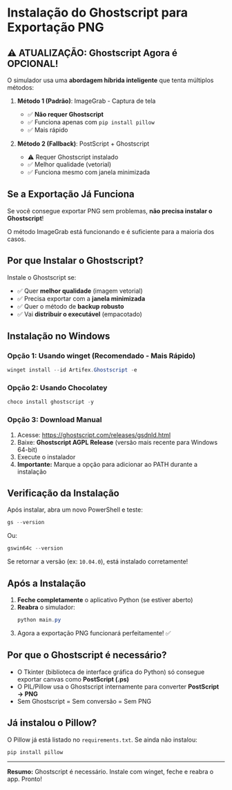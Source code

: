 # Instalação do Ghostscript para Exportação PNG

## ⚠️ ATUALIZAÇÃO: Ghostscript Agora é OPCIONAL!

O simulador usa uma **abordagem híbrida inteligente** que tenta múltiplos métodos:

1. **Método 1 (Padrão)**: ImageGrab - Captura de tela
   - ✅ **Não requer Ghostscript**
   - ✅ Funciona apenas com `pip install pillow`
   - ✅ Mais rápido
   
2. **Método 2 (Fallback)**: PostScript + Ghostscript
   - ⚠️ Requer Ghostscript instalado
   - ✅ Melhor qualidade (vetorial)
   - ✅ Funciona mesmo com janela minimizada

## Se a Exportação Já Funciona

Se você consegue exportar PNG sem problemas, **não precisa instalar o Ghostscript**!

O método ImageGrab está funcionando e é suficiente para a maioria dos casos.

## Por que Instalar o Ghostscript?

Instale o Ghostscript se:
- ✅ Quer **melhor qualidade** (imagem vetorial)
- ✅ Precisa exportar com a **janela minimizada**
- ✅ Quer o método de **backup robusto**
- ✅ Vai **distribuir o executável** (empacotado)

## Instalação no Windows

### Opção 1: Usando winget (Recomendado - Mais Rápido)
```powershell
winget install --id Artifex.Ghostscript -e
```

### Opção 2: Usando Chocolatey
```powershell
choco install ghostscript -y
```

### Opção 3: Download Manual
1. Acesse: https://ghostscript.com/releases/gsdnld.html
2. Baixe: **Ghostscript AGPL Release** (versão mais recente para Windows 64-bit)
3. Execute o instalador
4. **Importante:** Marque a opção para adicionar ao PATH durante a instalação

## Verificação da Instalação
Após instalar, abra um novo PowerShell e teste:
```powershell
gs --version
```
Ou:
```powershell
gswin64c --version
```

Se retornar a versão (ex: `10.04.0`), está instalado corretamente!

## Após a Instalação
1. **Feche completamente** o aplicativo Python (se estiver aberto)
2. **Reabra** o simulador:
   ```powershell
   python main.py
   ```
3. Agora a exportação PNG funcionará perfeitamente! ✅

## Por que o Ghostscript é necessário?
- O Tkinter (biblioteca de interface gráfica do Python) só consegue exportar canvas como **PostScript (.ps)**
- O PIL/Pillow usa o Ghostscript internamente para converter **PostScript → PNG**
- Sem Ghostscript = Sem conversão = Sem PNG

## Já instalou o Pillow?
O Pillow já está listado no `requirements.txt`. Se ainda não instalou:
```powershell
pip install pillow
```

---

**Resumo:** Ghostscript é necessário. Instale com winget, feche e reabra o app. Pronto!
